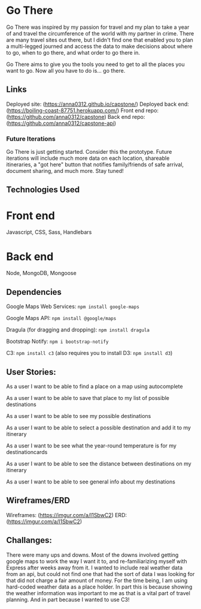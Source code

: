 # Go There

Go There was inspired by my passion for travel and my plan to take a year of and travel the circumference of the world with my partner in crime. There are many travel sites out there, but I didn't find one that enabled you to plan a multi-legged journed and access the data to make decisions about where to go, when to go there, and what order to go there in.

Go There aims to give you the tools you need to get to all the places you want to go. Now all you have to do is... go there.


## Links
Deployed site: (https://anna0312.github.io/capstone/)
Deployed back end: (https://boiling-coast-87751.herokuapp.com/)
Front end repo: (https://github.com/anna0312/capstone)
Back end repo: (https://github.com/anna0312/capstone-api)


### Future Iterations
Go There is just getting started. Consider this the prototype. Future iterations will include much more data on each
location, shareable itineraries, a "got here" button that notifies family/friends of safe arrival, document sharing,
and much more. Stay tuned!

## Technologies Used

# Front end
Javascript, CSS, Sass, Handlebars

# Back end
Node, MongoDB, Mongoose

## Dependencies

Google Maps Web Services: ```npm install google-maps```

Google Maps API: ```npm install @google/maps```

Dragula (for dragging and dropping): ```npm install dragula```

Bootstrap Notify: ```npm i bootstrap-notify```

C3: ```npm install c3``` (also requires you to install D3: ```npm install d3```)



## User Stories:

As a user I want to be able to find a place on a map using autocomplete

As a user I want to be able to save that place to my list of possible destinations

As a user I want to be able to see my possible destinations

As a user I want to be able to select a possible destination and add it to my itinerary

As a user I want to be see what the year-round temperature is for my destinationcards

As a user I want to be able to see the distance between destinations on my itinerary

As a user I want to be able to see general info about my destinations

## Wireframes/ERD

Wireframes: (https://imgur.com/a/I1SbwC2)
ERD: (https://imgur.com/a/I1SbwC2)

## Challanges:

There were many ups and downs. Most of the downs involved getting google maps to work the way I want it to, and re-familiarizing myself with Express after weeks away from it. I wanted to include real weather data from an api, but could not find one that had the sort of data I was looking for that did not charge a fair amount of money. For the time being, I am using hard-coded weather data as a place holder. In part this is because showing the weather information
was important to me as that is a vital part of travel planning. And in part because I wanted to use C3!
